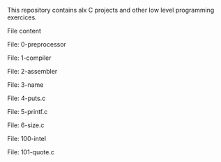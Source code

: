 This repository contains alx C projects and other low level programming exercices.

File content

File: 0-preprocessor

File: 1-compiler

File: 2-assembler

File: 3-name

File: 4-puts.c

File: 5-printf.c

File: 6-size.c

File: 100-intel

File: 101-quote.c
